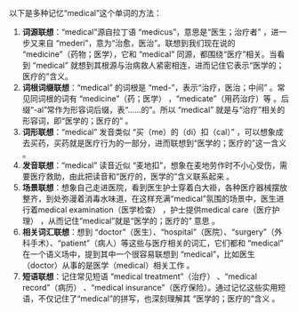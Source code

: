 以下是多种记忆“medical”这个单词的方法：
1. **词源联想**：“medical”源自拉丁语 “medicus”，意思是“医生；治疗者” ，进一步又来自 “mederi”，意为“治愈，医治”。联想到我们现在说的 “medicine”（药物；医学），它和 “medical” 同源，都围绕“医疗”相关。当看到 “medical” 就想到其根源与治病救人紧密相连，进而记住它表示“医学的；医疗的”含义。 
2. **词根词缀联想**：“medical” 的词根是 “med-”，表示“治疗，医治；中间” 。常见同词根的词有 “medicine”（药；医学） ，“medicate”（用药治疗）等 。后缀“-al”常作为形容词后缀，表“……的”。所以 “medical” 就是与“治疗”相关的形容词，即“医学的；医疗的” 。
3. **词形联想**：“medical” 发音类似 “买（me）的（di）扣（cal）” ，可以想象成去买药，买药就是医疗行为的一部分，进而联想到“医学的；医疗的”这一含义 。
4. **发音联想**：“medical” 读音近似 “麦地扣”，想象在麦地劳作时不小心受伤，需要医疗救助，由此把读音和“医疗的，医学的”含义联系起来 。
5. **场景联想**：想象自己走进医院，看到医生护士穿着白大褂，各种医疗器械摆放整齐，到处弥漫着消毒水味道，在这样充满“medical”氛围的场景中，医生进行着medical examination（医学检查） ，护士提供medical care（医疗护理） ，从而记住“medical”就是“医学的；医疗的” 意思 。
6. **相关词汇联想**：想到 “doctor”（医生）、“hospital”（医院）、“surgery”（外科手术）、“patient”（病人）等这些与医疗相关的词汇，它们都和 “medical” 在一个语义场中，提到其中一个很容易联想到 “medical”，比如医生（doctor）从事的是医学（medical）相关工作 。 
7. **短语联想**：记住常见短语 “medical treatment”（治疗） 、“medical record”（病历） 、“medical insurance”（医疗保险）。通过记忆这些实用短语，不仅记住了“medical”的拼写，也深刻理解其 “医学的；医疗的”含义 。 